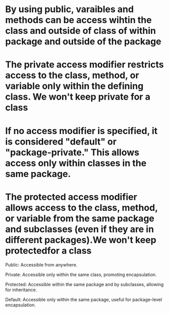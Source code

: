 
# By using public, varaibles and methods can be access wihtin the class and outside of class of within package and outside of the package


# The private access modifier restricts access to the class, method, or variable only within the defining class. We won't keep private for a class


# If no access modifier is specified, it is considered "default" or "package-private." This allows access only within classes in the same package.


# The protected access modifier allows access to the class, method, or variable from the same package and subclasses (even if they are in different packages).We won't keep protectedfor a class


Public: Accessible from anywhere.

Private: Accessible only within the same class, promoting encapsulation.

Protected: Accessible within the same package and by subclasses, allowing for inheritance.

Default: Accessible only within the same package, useful for package-level encapsulation.